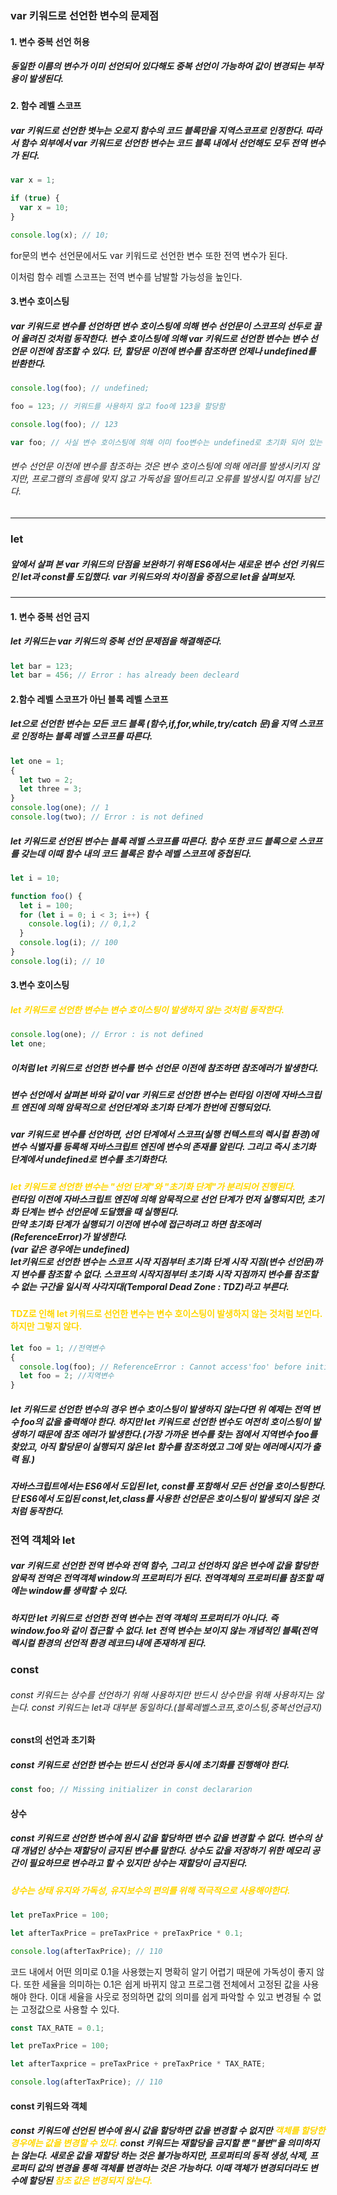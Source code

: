 ### var 키워드로 선언한 변수의 문제점

#### 1. 변수 중복 선언 허용

##### 동일한 이름의 변수가 이미 선언되어 있다해도 중복 선언이 가능하여 값이 변경되는 부작용이 발생된다.

#### 2. 함수 레벨 스코프

##### var 키워드로 선언한 볏누는 오로지 함수의 코드 블록만을 지역스코프로 인정한다. 따라서 함수 외부에서 var 키워드로 선언한 변수는 코드 블록 내에서 선언해도 모두 전역 변수가 된다.

```js
var x = 1;

if (true) {
  var x = 10;
}

console.log(x); // 10;
```

for문의 변수 선언문에서도 var 키워드로 선언한 변수 또한 전역 변수가 된다.

이처럼 함수 레벨 스코프는 전역 변수를 남발할 가능성을 높인다.

#### 3.변수 호이스팅

##### var 키워드로 변수를 선언하면 변수 호이스팅에 의해 변수 선언문이 스코프의 선두로 끌어 올려진 것처럼 동작한다. 변수 호이스팅에 의해 var 키워드로 선언한 변수는 변수 선언문 이전에 참조할 수 있다. 단, 할당문 이전에 변수를 참조하면 언제나 undefined를 반환한다.

```js
console.log(foo); // undefined;

foo = 123; // 키워드를 사용하지 않고 foo에 123을 할당함

console.log(foo); // 123

var foo; // 사실 변수 호이스팅에 의해 이미 foo변수는 undefined로 초기화 되어 있는 상태이다.
```

###### 변수 선언문 이전에 변수를 참조하는 것은 변수 호이스팅에 의해 에러를 발생시키지 않지만, 프로그램의 흐름에 맞지 않고 가독성을 떨어트리고 오류를 발생시킬 여지를 남긴다.

---

### let

##### 앞에서 살펴 본 var 키워드의 단점을 보완하기 위해 ES6에서는 새로운 변수 선언 키워드인 let과 const를 도입했다. var 키워드와의 차이점을 중점으로 let을 살펴보자.

---

#### 1. 변수 중복 선언 금지

##### let 키워드는 var 키워드의 중복 선언 문제점을 해결해준다.

```js
let bar = 123;
let bar = 456; // Error : has already been decleard
```

#### 2.함수 레벨 스코프가 아닌 블록 레벨 스코프

##### let으로 선언한 변수는 모든 코드 블록 (함수,if,for,while,try/catch 문)을 지역 스코프로 인정하는 블록 레벨 스코프를 따른다.

```js
let one = 1;
{
  let two = 2;
  let three = 3;
}
console.log(one); // 1
console.log(two); // Error : is not defined
```

##### let 키워드로 선언된 변수는 블록 레벨 스코프를 따른다. 함수 또한 코드 블록으로 스코프를 갖는데 이때 함수 내의 코드 블록은 함수 레벨 스코프에 중첩된다.

```js
let i = 10;

function foo() {
  let i = 100;
  for (let i = 0; i < 3; i++) {
    console.log(i); // 0,1,2
  }
  console.log(i); // 100
}
console.log(i); // 10
```

#### 3.변수 호이스팅

##### <span style="color:gold">let 키워드로 선언한 변수는 변수 호이스팅이 발생하지 않는 것처럼 동작한다.</span>

```js
console.log(one); // Error : is not defined
let one;
```

##### 이처럼 let 키워드로 선언한 변수를 변수 선언문 이전에 참조하면 참조에러가 발생한다.

##### 변수 선언에서 살펴본 바와 같이 var 키워드로 선언한 변수는 런타임 이전에 자바스크립트 엔진에 의해 암묵적으로 선언단계와 초기화 단계가 한번에 진행되었다.

##### var 키워드로 변수를 선언하면, 선언 단계에서 스코프(실행 컨텍스트의 렉시컬 환경)에 변수 식별자를 등록해 자바스크립트 엔진에 변수의 존재를 알린다. 그리고 즉시 초기화 단계에서 undefined로 변수를 초기화한다.

##### <span style="color:gold">let 키워드로 선언한 변수는 "선언 단계"와 "초기화 단계"가 분리되어 진행된다.</span><br/> 런타임 이전에 자바스크립트 엔진에 의해 암묵적으로 선언 단계가 먼저 실행되지만, 초기화 단계는 변수 선언문에 도달했을 때 실행된다.<br/> 만약 초기화 단계가 실행되기 이전에 변수에 접근하려고 하면 참조에러(ReferenceError)가 발생한다.<br/>(var 같은 경우에는 undefined)<br/>let키워드로 선언한 변수는 스코프 시작 지점부터 초기화 단계 시작 지점(변수 선언문)까지 변수를 참조할 수 없다. 스코프의 시작지점부터 초기화 시작 지점까지 변수를 참조할 수 없는 구간을 일시적 사각지대(Temporal Dead Zone : TDZ)라고 부른다.

#### <span style="color:gold">TDZ로 인해 let 키워드로 선언한 변수는 변수 호이스팅이 발생하지 않는 것처럼 보인다. 하지만 그렇지 않다.</span>

```js
let foo = 1; //전역변수
{
  console.log(foo); // ReferenceError : Cannot access'foo' before initialization
  let foo = 2; //지역변수
}
```

##### let 키워드로 선언한 변수의 경우 변수 호이스팅이 발생하지 않는다면 위 예제는 전역 변수 foo의 값을 출력해야 한다. 하지만 let 키워드로 선언한 변수도 여전히 호이스팅이 발생하기 때문에 참조 에러가 발생한다.(가장 가까운 변수를 찾는 점에서 지역변수 foo를 찾았고, 아직 할당문이 실행되지 않은 let 함수를 참조하였고 그에 맞는 에러메시지가 출력 됨.)

##### 자바스크립트에서는 ES6에서 도입된 let, const를 포함해서 모든 선언을 호이스팅한다. 단 ES6에서 도입된 const,let,class를 사용한 선언문은 호이스팅이 발생되지 않은 것처럼 동작한다.

### 전역 객체와 let

##### var 키워드로 선언한 전역 변수와 전역 함수, 그리고 선언하지 않은 변수에 값을 할당한 암묵적 전역은 전역객체 window의 프로퍼티가 된다. 전역객체의 프로퍼티를 참조할 때에는 window를 생략할 수 있다.

##### 하지만 let 키워드로 선언한 전역 변수는 전역 객체의 프로퍼티가 아니다. 즉 window.foo와 같이 접근할 수 없다. let 전역 변수는 보이지 않는 개념적인 블록(전역 렉시컬 환경의 선언적 환경 레코드)내에 존재하게 된다.

### const

###### const 키워드는 상수를 선언하기 위해 사용하지만 반드시 상수만을 위해 사용하지는 않는다. const 키워드는 let과 대부분 동일하다.(블록레벨스코프,호이스팅,중복선언금지)

#### const의 선언과 초기화

##### const 키워드로 선언한 변수는 반드시 선언과 동시에 초기화를 진행해야 한다.

```js
const foo; // Missing initializer in const declararion
```

#### 상수

##### const 키워드로 선언한 변수에 원시 값을 할당하면 변수 값을 변경할 수 없다. 변수의 상대 개념인 상수는 재할당이 금지된 변수를 말한다. 상수도 값을 저장하기 위한 메모리 공간이 필요하므로 변수라고 할 수 있지만 상수는 재할당이 금지된다.

##### <span style="color:gold">상수는 상태 유지와 가독성, 유지보수의 편의를 위해 적극적으로 사용해야한다. </span>

```js
let preTaxPrice = 100;

let afterTaxPrice = preTaxPrice + preTaxPrice * 0.1;

console.log(afterTaxPrice); // 110
```

코드 내에서 어떤 의미로 0.1을 사용했는지 명확히 알기 어렵기 때문에 가독성이 좋지 않다. 또한 세율을 의미하는 0.1은 쉽게 바뀌지 않고 프로그램 전체에서 고정된 값을 사용해야 한다. 이대 세율을 사웃로 정의하면 값의 의미를 쉽게 파악할 수 있고 변경될 수 없는 고정값으로 사용할 수 있다.

```js
const TAX_RATE = 0.1;

let preTaxPrice = 100;

let afterTaxprice = preTaxPrice + preTaxPrice * TAX_RATE;

console.log(afterTaxPrice); // 110
```

#### const 키워드와 객체

##### const 키워드에 선언된 변수에 원시 값을 할당하면 값을 변경할 수 없지만 <span style="color:gold">객체를 할당한 경우에는 값을 변경할 수 있다.</span> const 키워드는 재할당을 금지할 뿐 "불변"을 의미하지는 않는다. 새로운 값을 재할당 하는 것은 불가능하지만, 프로퍼티의 동적 생성,삭제, 프로퍼티 값의 변경을 통해 객체를 변경하는 것은 가능하다. 이때 객체가 변경되더라도 변수에 할당된 <span style="color:gold">참조 값은 변경되지 않는다.</span>
